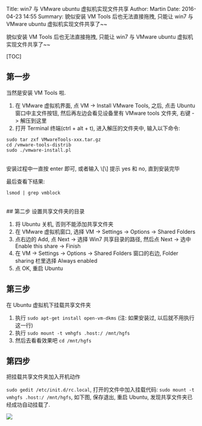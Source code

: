 Title: win7 与 VMware ubuntu 虚拟机实现文件共享
Author: Martin
Date: 2016-04-23 14:55
Summary: 貌似安装 VM Tools 后也无法直接拖拽, 只能让 win7 与 VMware ubuntu 虚拟机实现文件共享了~~

貌似安装 VM Tools 后也无法直接拖拽, 只能让 win7 与 VMware ubuntu 虚拟机实现文件共享了~~

[TOC]

## 第一步
当然是安装 VM Tools 啦.

1. 在 VMware 虚拟机界面, 点 VM \-\> Install VMware Tools, 之后, 点击 Ubuntu 窗口中主文件按钮, 然后再左边会看见设备里有 VMware tools 文件夹, 右键 \-\> 解压到这里
2. 打开 Terminal 终端(ctrl + alt + t), 进入解压的文件夹中, 输入以下命令:

```
sudo tar zxf VMwareTools-xxx.tar.gz
cd /vmware-tools-distrib
sudo ./vmware-install.pl
```
<br>
安装过程中一直按 enter 即可, 或者输入 \[\] 提示 yes 和 no, 直到安装完毕

最后查看下结果:

```
lsmod | grep vmblock
```
<br>
## 第二步
设置共享文件夹的目录

1. 将 Ubuntu 关机, 否则不能添加共享文件夹
2. 在 VMware 虚拟机窗口, 选择 VM \-\> Settings \-\> Options \-\> Shared Folders
3. 点右边的 Add, 点 Next \-\> 选择 Win7 共享目录的路径, 然后点 Next \-\> 选中 Enable this share \-\> Finish
4. 在 VM \-\> Settings \-\> Options \-\> Shared Folders 窗口的右边, Folder sharing 栏里选择 Always enabled
5. 点 OK, 重启 Ubuntu

## 第三步
在 Ubuntu 虚拟机下挂载共享文件夹

1. 执行 `sudo apt-get install open-vm-dkms` (注: 如果安装过, 以后就不用执行这一行)
2. 执行 `sudo mount -t vmhgfs .host:/ /mnt/hgfs`
3. 然后去看看效果吧 `cd /mnt/hgfs`

## 第四步
把挂载共享文件夹加入开机动作

`sudo gedit /etc/init.d/rc.local`, 打开的文件中加入挂载代码: `sudo mount -t vmhgfs .host:/ /mnt/hgfs`, 如下图, 保存退出, 重启 Ubuntu, 发现共享文件夹已经成功自动挂载了.

![](http://i68.tinypic.com/2uos3mu.jpg)

